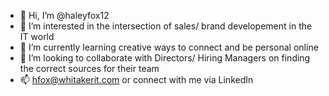- 👋 Hi, I’m @haleyfox12
- 👀 I’m interested in the intersection of sales/ brand developement in the IT world
- 🌱 I’m currently learning creative ways to connect and be personal online 
- 💞️ I’m looking to collaborate with Directors/ Hiring Managers on finding the correct sources for their team
- 📫 hfox@whitakerit.com or connect with me via LinkedIn 

<!---
haleyfox12/haleyfox12 is a ✨ special ✨ repository because its `README.md` (this file) appears on your GitHub profile.
You can click the Preview link to take a look at your changes.
--->
